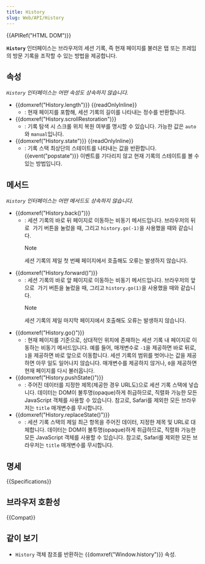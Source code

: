 ```yaml
---
title: History
slug: Web/API/History
---
```


{{APIRef("HTML DOM")}}

**`History`** 인터페이스는 브라우저의 세션 기록, 즉 현재 페이지를 불러온 탭 또는 프레임의 방문 기록을 조작할 수 있는 방법을 제공합니다.

## 속성

_`History` 인터페이스는 어떤 속성도 상속하지 않습니다._

- {{domxref("History.length")}} {{readOnlyInline}}
  - : 현재 페이지를 포함해, 세션 기록의 길이를 나타내는 정수를 반환합니다.
- {{domxref("History.scrollRestoration")}}
  - : 기록 탐색 시 스크롤 위치 복원 여부를 명시할 수 있습니다. 가능한 값은 `auto`와 `manual`입니다.
- {{domxref("History.state")}} {{readOnlyInline}}
  - : 기록 스택 최상단의 스테이트를 나타내는 값을 반환합니다. {{event("popstate")}} 이벤트를 기다리지 않고 현재 기록의 스테이트를 볼 수 있는 방법입니다.

## 메서드

_`History` 인터페이스는 어떤 메서드도 상속하지 않습니다._

- {{domxref("History.back()")}}
  - : 세션 기록의 바로 뒤 페이지로 이동하는 비동기 메서드입니다. 브라우저의 <kbd>뒤로 가기</kbd> 버튼을 눌렀을 때, 그리고 `history.go(-1)`을 사용했을 때와 같습니다.
    > [!NOTE]
    > 세션 기록의 제일 첫 번째 페이지에서 호출해도 오류는 발생하지 않습니다.
- {{domxref("History.forward()")}}
  - : 세션 기록의 바로 앞 페이지로 이동하는 비동기 메서드입니다. 브라우저의 <kbd>앞으로 가기</kbd> 버튼을 눌렀을 때, 그리고 `history.go(1)`을 사용했을 때와 같습니다.
    > [!NOTE]
    > 세션 기록의 제일 마지막 페이지에서 호출해도 오류는 발생하지 않습니다.
- {{domxref("History.go()")}}
  - : 현재 페이지를 기준으로, 상대적인 위치에 존재하는 세션 기록 내 페이지로 이동하는 비동기 메서드입니다. 예를 들어, 매개변수로 `-1`을 제공하면 바로 뒤로, `1`을 제공하면 바로 앞으로 이동합니다. 세션 기록의 범위를 벗어나는 값을 제공하면 아무 일도 일어나지 않습니다. 매개변수를 제공하지 않거나, `0`을 제공하면 현재 페이지를 다시 불러옵니다.
- {{domxref("History.pushState()")}}
  - : 주어진 데이터를 지정한 제목(제공한 경우 URL도)으로 세션 기록 스택에 넣습니다. 데이터는 DOM이 불투명(opaque)하게 취급하므로, 직렬화 가능한 모든 JavaScript 객체를 사용할 수 있습니다. 참고로, Safari를 제외한 모든 브라우저는 `title` 매개변수를 무시합니다.
- {{domxref("History.replaceState()")}}
  - : 세션 기록 스택의 제일 최근 항목을 주어진 데이터, 지정한 제목 및 URL로 대체합니다. 데이터는 DOM이 불투명(opaque)하게 취급하므로, 직렬화 가능한 모든 JavaScript 객체를 사용할 수 있습니다. 참고로, Safari를 제외한 모든 브라우저는 `title` 매개변수를 무시합니다.

## 명세

{{Specifications}}

## 브라우저 호환성

{{Compat}}

## 같이 보기

- `History` 객체 참조를 반환하는 {{domxref("Window.history")}} 속성.

